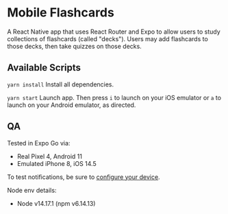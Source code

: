 # Mobile Flashcards

A React Native app that uses React Router and Expo to allow users to study collections of flashcards (called "decks"). Users may add flashcards to those decks, then take quizzes on those decks.

## Available Scripts

`yarn install`
Install all dependencies.

`yarn start`
Launch app. Then press `i` to launch on your iOS emulator or `a` to launch on your Android emulator, as directed.

## QA

Tested in Expo Go via:
- Real Pixel 4, Android 11
- Emulated iPhone 8, iOS 14.5

To test notifications, be sure to [configure your device](https://github.com/expo/expo/tree/master/packages/expo-notifications#configure-for-ios).

Node env details:
- Node v14.17.1 (npm v6.14.13)
